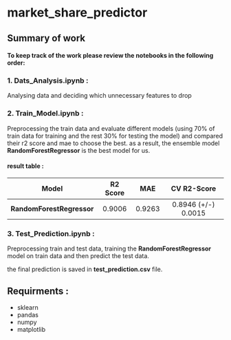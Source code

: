 # market_share_predictor

## Summary of work

#### To keep track of the work please review the notebooks in the following order:
### 1. Dats_Analysis.ipynb :
Analysing data and deciding which unnecessary features to drop
### 2. Train_Model.ipynb :
Preprocessing the train data and evaluate different models (using 70% of train data for training and the rest 30% for testing the model) and compared their r2 score and mae to choose the best.
as a result, the ensemble model __RandomForestRegressor__ is the best model for us.
#### result table :
| Model | R2 Score | MAE | CV R2-Score |
|:---:|:---:|:---:|:---:|
| __RandomForestRegressor__  |  0.9006 | 0.9263  | 0.8946 (+/-) 0.0015 |

### 3. Test_Prediction.ipynb :
Preprocessing train and test data, training the __RandomForestRegressor__ model on train data and then predict the test data.

the final prediction is saved in __test_prediction.csv__ file.

## Requirments :
* sklearn
* pandas
* numpy
* matplotlib
